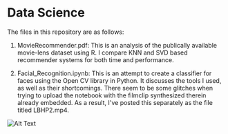 # Data Science

The files in this repository are as follows:

1) MovieRecommender.pdf: This is an analysis of the publically available movie-lens dataset using R. I compare KNN and SVD based recommender systems for both time and performance. 

2) Facial_Recognition.ipynb: This is an attempt to create a classifier for faces using the Open CV library in Python. It discusses the tools I used, as well as their shortcomings. There seem to be some glitches when trying to upload the notebook with the filmclip synthesized therein already embedded. As a result, I've posted this separately as the file titled LBHP2.mp4. 

![Alt Text](https://github.com/jmichaels1993/Data_Science/raw/master/Misc/LBHP.gif)
